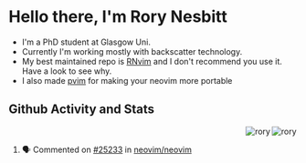 # Hello there, I'm Rory Nesbitt

- I'm a PhD student at Glasgow Uni.
- Currently I'm working mostly with backscatter technology.
- My best maintained repo is [RNvim](https://github.com/Rorynesbitt/RNvim) and
I don't recommend you use it. Have a look to see why.
- I also made [pvim](https://github.com/RoryNesbitt/pvim) for making your neovim
more portable

## Github Activity and Stats

<p><img align="right" src="https://github-readme-stats.vercel.app/api/top-langs?username=rorynesbitt&show_icons=true&locale=en&layout=compact&theme=gotham&hide_border=true&card_width=300" alt="rory" /></p>

<p>&nbsp;<img align="right" src="https://github-readme-stats.vercel.app/api?username=rorynesbitt&show_icons=true&locale=en&theme=gotham&hide_border=true&hide_rank=true" alt="rory" /></p>

<!--START_SECTION:activity-->
1. 🗣 Commented on [#25233](https://github.com/neovim/neovim/pull/25233#issuecomment-1730470019) in [neovim/neovim](https://github.com/neovim/neovim)
<!--END_SECTION:activity-->
